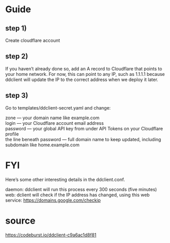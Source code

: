 # Guide
## step 1) 
Create cloudflare account

## step 2) 
If you haven’t already done so, add an A record to Cloudflare that points to your home network. For now, this can point to any IP, such as 1.1.1.1 because ddclient will update the IP to the correct address when we deploy it later.

## step 3)
Go to templates/ddclient-secret.yaml and change:

zone — your domain name like example.com \
login — your Cloudflare account email address \
password — your global API key from under API Tokens on your Cloudflare profile \
the line beneath password — full domain name to keep updated, including subdomain like home.example.com

# FYI
Here’s some other interesting details in the ddclient.conf.

daemon: ddclient will run this process every 300 seconds (five minutes) \
web: dclient will check if the IP address has changed, using this web service: https://domains.google.com/checkip

# source    
https://codeburst.io/ddclient-c9a6ac1d8f81

